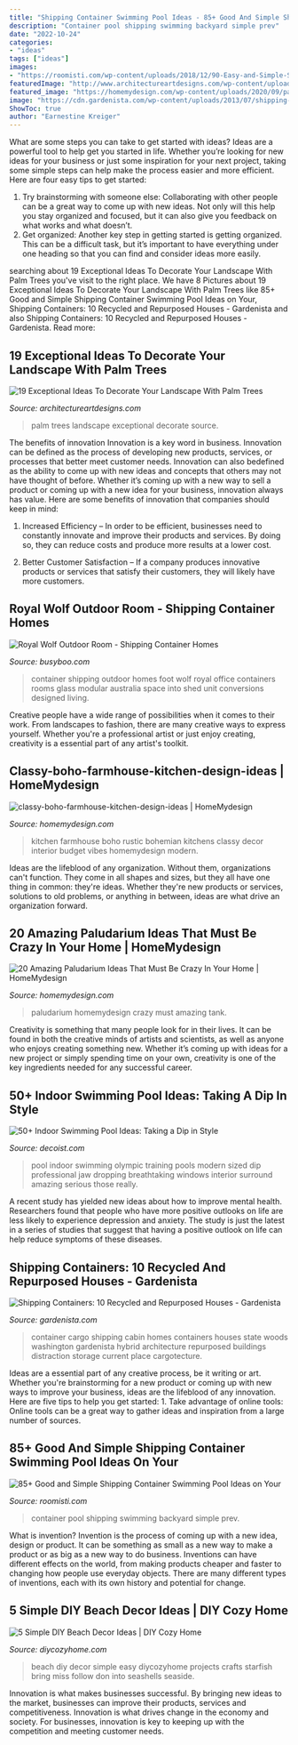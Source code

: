 ```yaml
---
title: "Shipping Container Swimming Pool Ideas - 85+ Good And Simple Shipping Container Swimming Pool Ideas On Your"
description: "Container pool shipping swimming backyard simple prev"
date: "2022-10-24"
categories:
- "ideas"
tags: ["ideas"]
images:
- "https://roomisti.com/wp-content/uploads/2018/12/90-Easy-and-Simple-Shipping-Container-Swimming-Pool-Ideas-on-Your-Backyard-90.jpg"
featuredImage: "http://www.architectureartdesigns.com/wp-content/uploads/2016/06/14-41-630x473.jpg"
featured_image: "https://homemydesign.com/wp-content/uploads/2020/09/paludarium-display-tank-with-natural-concept.jpg"
image: "https://cdn.gardenista.com/wp-content/uploads/2013/07/shipping-container-home-cottage-washington-state-hybrid-architecture.jpg"
ShowToc: true
author: "Earnestine Kreiger"
---
```



What are some steps you can take to get started with ideas?
Ideas are a powerful tool to help get you started in life. Whether you’re looking for new ideas for your business or just some inspiration for your next project, taking some simple steps can help make the process easier and more efficient. Here are four easy tips to get started: 
1. Try brainstorming with someone else: Collaborating with other people can be a great way to come up with new ideas. Not only will this help you stay organized and focused, but it can also give you feedback on what works and what doesn’t. 
2. Get organized: Another key step in getting started is getting organized. This can be a difficult task, but it’s important to have everything under one heading so that you can find and consider ideas more easily. 

	

		
searching about 19 Exceptional Ideas To Decorate Your Landscape With Palm Trees you've visit to the right place. We have 8 Pictures about 19 Exceptional Ideas To Decorate Your Landscape With Palm Trees like 85+ Good and Simple Shipping Container Swimming Pool Ideas on Your, Shipping Containers: 10 Recycled and Repurposed Houses - Gardenista and also Shipping Containers: 10 Recycled and Repurposed Houses - Gardenista. Read more:
		
    
## 19 Exceptional Ideas To Decorate Your Landscape With Palm Trees

<img loading=lazy src="http://www.architectureartdesigns.com/wp-content/uploads/2016/06/14-41-630x473.jpg" onerror="this.onerror=null;this.src='https://tse1.mm.bing.net/th?id=OIP.V-CDMpBXOqd3rK03cNaltQHaFj&amp;pid=15.1';" alt="19 Exceptional Ideas To Decorate Your Landscape With Palm Trees">

_Source: architectureartdesigns.com_

>palm trees landscape exceptional decorate source. 

	

The benefits of innovation
Innovation is a key word in business. Innovation can be defined as the process of developing new products, services, or processes that better meet customer needs. Innovation can also bedefined as the ability to come up with new ideas and concepts that others may not have thought of before. Whether it’s coming up with a new way to sell a product or coming up with a new idea for your business, innovation always has value. Here are some benefits of innovation that companies should keep in mind: 
1) Increased Efficiency – In order to be efficient, businesses need to constantly innovate and improve their products and services. By doing so, they can reduce costs and produce more results at a lower cost. 

2) Better Customer Satisfaction – If a company produces innovative products or services that satisfy their customers, they will likely have more customers.

    
## Royal Wolf Outdoor Room - Shipping Container Homes

<img loading=lazy src="http://www.busyboo.com/wp-content/uploads/container-mediaroom-rw.jpg" onerror="this.onerror=null;this.src='https://tse2.mm.bing.net/th?id=OIP.3SateNbkcNnJ1pHkyh7PuAHaE_&amp;pid=15.1';" alt="Royal Wolf Outdoor Room - Shipping Container Homes">

_Source: busyboo.com_

>container shipping outdoor homes foot wolf royal office containers rooms glass modular australia space into shed unit conversions designed living. 

	

Creative people have a wide range of possibilities when it comes to their work. From landscapes to fashion, there are many creative ways to express yourself. Whether you're a professional artist or just enjoy creating, creativity is a essential part of any artist's toolkit.

    
## Classy-boho-farmhouse-kitchen-design-ideas | HomeMydesign

<img loading=lazy src="https://homemydesign.com/wp-content/uploads/2019/08/classy-boho-farmhouse-kitchen-design-ideas.jpg" onerror="this.onerror=null;this.src='https://tse3.mm.bing.net/th?id=OIP.NBrgVdcyJRB9wF_C9ani2wHaLG&amp;pid=15.1';" alt="classy-boho-farmhouse-kitchen-design-ideas | HomeMydesign">

_Source: homemydesign.com_

>kitchen farmhouse boho rustic bohemian kitchens classy decor interior budget vibes homemydesign modern. 

	

Ideas are the lifeblood of any organization. Without them, organizations can't function. They come in all shapes and sizes, but they all have one thing in common: they're ideas. Whether they're new products or services, solutions to old problems, or anything in between, ideas are what drive an organization forward.

    
## 20 Amazing Paludarium Ideas That Must Be Crazy In Your Home | HomeMydesign

<img loading=lazy src="https://homemydesign.com/wp-content/uploads/2020/09/paludarium-display-tank-with-natural-concept.jpg" onerror="this.onerror=null;this.src='https://tse3.mm.bing.net/th?id=OIP.6gzF1yn842DutSVrGpUsOQHaJ4&amp;pid=15.1';" alt="20 Amazing Paludarium Ideas That Must Be Crazy In Your Home | HomeMydesign">

_Source: homemydesign.com_

>paludarium homemydesign crazy must amazing tank. 

	

Creativity is something that many people look for in their lives. It can be found in both the creative minds of artists and scientists, as well as anyone who enjoys creating something new. Whether it’s coming up with ideas for a new project or simply spending time on your own, creativity is one of the key ingredients needed for any successful career.

    
## 50+ Indoor Swimming Pool Ideas: Taking A Dip In Style

<img loading=lazy src="http://cdn.decoist.com/wp-content/uploads/2013/12/Olympic-sized-pool-for-those-really-serious-about-their-training-in-the-pool.jpg" onerror="this.onerror=null;this.src='https://tse2.mm.bing.net/th?id=OIP.wwimpZJKW2mcMiYXIb9EgwHaK1&amp;pid=15.1';" alt="50+ Indoor Swimming Pool Ideas: Taking a Dip in Style">

_Source: decoist.com_

>pool indoor swimming olympic training pools modern sized dip professional jaw dropping breathtaking windows interior surround amazing serious those really. 

	

A recent study has yielded new ideas about how to improve mental health. Researchers found that people who have more positive outlooks on life are less likely to experience depression and anxiety. The study is just the latest in a series of studies that suggest that having a positive outlook on life can help reduce symptoms of these diseases.

    
## Shipping Containers: 10 Recycled And Repurposed Houses - Gardenista

<img loading=lazy src="https://cdn.gardenista.com/wp-content/uploads/2013/07/shipping-container-home-cottage-washington-state-hybrid-architecture.jpg" onerror="this.onerror=null;this.src='https://tse3.mm.bing.net/th?id=OIP.khhMd-rQSt3PiUWt58YydgHaFj&amp;pid=15.1';" alt="Shipping Containers: 10 Recycled and Repurposed Houses - Gardenista">

_Source: gardenista.com_

>container cargo shipping cabin homes containers houses state woods washington gardenista hybrid architecture repurposed buildings distraction storage current place cargotecture. 

	

Ideas are a essential part of any creative process, be it writing or art. Whether you're brainstorming for a new product or coming up with new ways to improve your business, ideas are the lifeblood of any innovation. Here are five tips to help you get started: 1. Take advantage of online tools: Online tools can be a great way to gather ideas and inspiration from a large number of sources.

    
## 85+ Good And Simple Shipping Container Swimming Pool Ideas On Your

<img loading=lazy src="https://roomisti.com/wp-content/uploads/2018/12/90-Easy-and-Simple-Shipping-Container-Swimming-Pool-Ideas-on-Your-Backyard-90.jpg" onerror="this.onerror=null;this.src='https://tse3.mm.bing.net/th?id=OIP.zFq-3aATCBFupOJT_Kk0CAHaLF&amp;pid=15.1';" alt="85+ Good and Simple Shipping Container Swimming Pool Ideas on Your">

_Source: roomisti.com_

>container pool shipping swimming backyard simple prev. 

	

What is invention?
Invention is the process of coming up with a new idea, design or product. It can be something as small as a new way to make a product or as big as a new way to do business. Inventions can have different effects on the world, from making products cheaper and faster to changing how people use everyday objects. There are many different types of inventions, each with its own history and potential for change.

    
## 5 Simple DIY Beach Decor Ideas | DIY Cozy Home

<img loading=lazy src="http://diycozyhome.com/wp-content/uploads/2013/10/simple-diy-beach-decor-ideas.jpg" onerror="this.onerror=null;this.src='https://tse1.mm.bing.net/th?id=OIP.Vu2vcTgqJu8lL8FuU4XEXgHaNC&amp;pid=15.1';" alt="5 Simple DIY Beach Decor Ideas | DIY Cozy Home">

_Source: diycozyhome.com_

>beach diy decor simple easy diycozyhome projects crafts starfish bring miss follow don into seashells seaside. 

	

Innovation is what makes businesses successful. By bringing new ideas to the market, businesses can improve their products, services and competitiveness. Innovation is what drives change in the economy and society. For businesses, innovation is key to keeping up with the competition and meeting customer needs.

